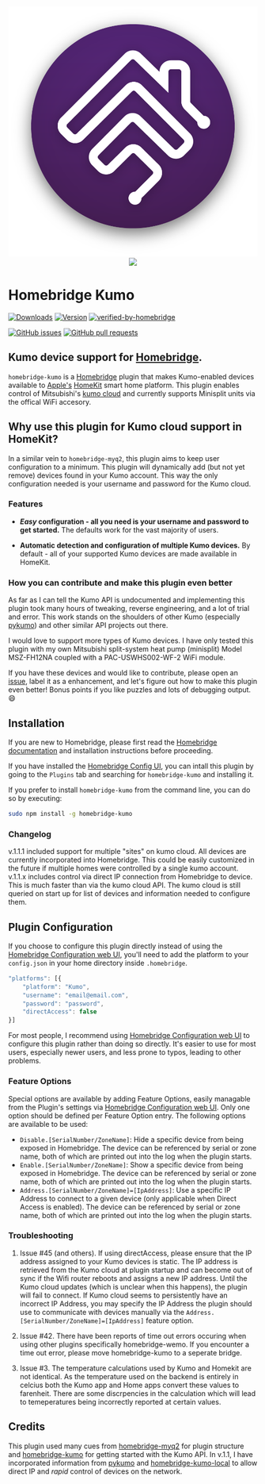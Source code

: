 <p align="center">
<img src="https://github.com/homebridge/branding/blob/latest/logos/homebridge-color-round-stylized.png"><br/>
<img src="https://assets.ifttt.com/images/channels/2147036620/icons/large.png" width="150">
</p>


# Homebridge Kumo
[![Downloads](https://badgen.net/npm/dt/homebridge-kumo)](https://www.npmjs.com/package/homebridge-kumo)
[![Version](https://badgen.net/npm/v/homebridge-kumo)](https://www.npmjs.com/package/homebridge-kumo)
[![verified-by-homebridge](https://badgen.net/badge/homebridge/verified/purple)](https://github.com/homebridge/homebridge/wiki/Verified-Plugins)

[![GitHub issues](https://img.shields.io/github/issues/fjs21/homebridge-kumo)](https://github.com/fjs21/homebridge-kumo/issues)
[![GitHub pull requests](https://img.shields.io/github/issues-pr/fjs21/homebridge-kumo)](https://github.com/fjs21/homebridge-kumo/pulls)

## Kumo device support for [Homebridge](https://homebridge.io).
`homebridge-kumo` is a [Homebridge](https://homebridge.io) plugin that makes Kumo-enabled devices available to [Apple's](https://www.apple.com) [HomeKit](https://www.apple.com/ios/home) smart home platform. This plugin enables control of Mitsubishi's [kumo cloud](https://www.mitsubishicomfort.com/kumocloud) and currently supports Minisplit units via the offical WiFi accesory.

## Why use this plugin for Kumo cloud support in HomeKit?
In a similar vein to `homebridge-myq2`, this plugin aims to keep user configuration to a minimum. This plugin will dynamically add (but not yet remove) devices found in your Kumo account. This way the only configuration needed is your username and password for the Kumo cloud.

### Features
- ***Easy* configuration - all you need is your username and password to get started.** The defaults work for the vast majority of users.

- **Automatic detection and configuration of multiple Kumo devices.** By default - all of your supported Kumo devices are made available in HomeKit.

### <A NAME="kumo-contribute"></A>How you can contribute and make this plugin even better
As far as I can tell the Kumo API is undocumented and implementing this plugin took many hours of tweaking, reverse engineering, and a lot of trial and error. This work stands on the shoulders of other Kumo (especially [pykumo](https://github.com/dlarrick/pykumo)) and other similar API projects out there.

I would love to support more types of Kumo devices. I have only tested this plugin with my own Mitsubishi split-system heat pump (minisplit) Model MSZ-FH12NA coupled with a PAC-USWHS002-WF-2 WiFi module.  

If you have these devices and would like to contribute, please open an [issue](https://github.com/fjs21/homebridge-kumo/issues), label it as a enhancement, and let's figure out how to make this plugin even better! Bonus points if you like puzzles and lots of debugging output. :smile:

## Installation
If you are new to Homebridge, please first read the [Homebridge](https://homebridge.io) [documentation](https://github.com/homebridge/homebridge/wiki) and installation instructions before proceeding.

If you have installed the [Homebridge Config UI](https://github.com/oznu/homebridge-config-ui-x), you can intall this plugin by going to the `Plugins` tab and searching for `homebridge-kumo` and installing it.

If you prefer to install `homebridge-kumo` from the command line, you can do so by executing:

```sh
sudo npm install -g homebridge-kumo
```

### Changelog
v.1.1.1 included support for multiple "sites" on kumo cloud. All devices are currently incorporated into Homebridge. This could be easily customized in the future if multiple homes were controlled by a single kumo account. 
v.1.1.x includes control via direct IP connection from Homebridge to device. This is much faster than via the kumo cloud API. The kumo cloud is still queried on start up for list of devices and information needed to configure them.

## Plugin Configuration
If you choose to configure this plugin directly instead of using the [Homebridge Configuration web UI](https://github.com/oznu/homebridge-config-ui-x), you'll need to add the platform to your `config.json` in your home directory inside `.homebridge`.

```js
"platforms": [{
    "platform": "Kumo",
    "username": "email@email.com",
    "password": "password",
    "directAccess": false
}]
```

For most people, I recommend using [Homebridge Configuration web UI](https://github.com/oznu/homebridge-config-ui-x) to configure this plugin rather than doing so directly. It's easier to use for most users, especially newer users, and less prone to typos, leading to other problems.

### Feature Options
Special options are available by adding Feature Options, easily managable from the Plugin's settings via [Homebridge Configuration web UI](https://github.com/oznu/homebridge-config-ui-x). Only one option should be defined per Feature Option entry. The following options are available to be used: 

- `Disable.[SerialNumber/ZoneName]`: Hide a specific device from being exposed in Homebridge. The device can be referenced by serial or zone name, both of which are printed out into the log when the plugin starts.
- `Enable.[SerialNumber/ZoneName]`: Show a specific device from being exposed in Homebridge. The device can be referenced by serial or zone name, both of which are printed out into the log when the plugin starts.
- `Address.[SerialNumber/ZoneName]=[IpAddress]`: Use a specific IP Address to connect to a given device (only applicable when Direct Access is enabled). The device can be referenced by serial or zone name, both of which are printed out into the log when the plugin starts.

### Troubleshooting

1. Issue #45 (and others). If using directAccess, please ensure that the IP address assigned to your Kumo devices is static. The IP address is retrieved from the Kumo cloud at plugin startup and can become out of sync if the Wifi router reboots and assigns a new IP address. Until the Kumo cloud updates (which is unclear when this happens), the plugin will fail to connect. If Kumo cloud seems to persistently have an incorrect IP Address, you may specify the IP Address the plugin should use to communicate with devices manually via the `Address.[SerialNumber/ZoneName]=[IpAddress]` feature option.

2. Issue #42. There have been reports of time out errors occuring when using other plugins specifically homebridge-wemo. If you encounter a time out error, please move homebridge-kumo to a seperate bridge.

3. Issue #3. The temperature calculations used by Kumo and Homekit are not identical. As the temperature used on the backend is entirely in celcius both the Kumo app and Home apps convert these values to farenheit. There are some discrpencies in the calculation which will lead to temeperatures being incorrectly reported at certain values. 

## Credits
This plugin used many cues from [homebridge-myq2](https://github.com/hjdhjd/homebridge-myq2/) for plugin structure and [homebridge-kumo](https://github.com/mikaelnelson/homebridge-kumo) for getting started with the Kumo API. In v.1.1, I have incorporated information from [pykumo](https://github.com/dlarrick/pykumo) and [homebridge-kumo-local](https://github.com/monteroman/homebridge-kumo-local) to allow direct IP and *rapid* control of devices on the network. 
